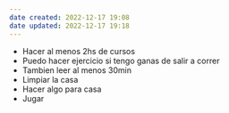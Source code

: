 ```yaml
---
date created: 2022-12-17 19:08
date updated: 2022-12-17 19:18
---
```



- Hacer al menos 2hs de cursos
- Puedo hacer ejercicio si tengo ganas de salir a correr
- Tambien leer al menos 30min
- Limpiar la casa
- Hacer algo para casa
- Jugar
